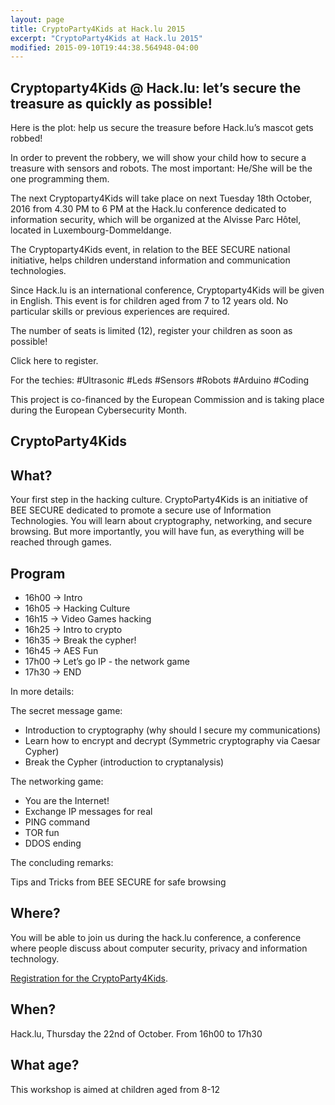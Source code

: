```yaml
---
layout: page
title: CryptoParty4Kids at Hack.lu 2015
excerpt: "CryptoParty4Kids at Hack.lu 2015"
modified: 2015-09-10T19:44:38.564948-04:00
---
```



Cryptoparty4Kids @ Hack.lu: let’s secure the treasure as quickly as possible!
----------------------------------------------------------------------------

Here is the plot: help us secure the treasure before Hack.lu’s mascot gets robbed!
 
In order to prevent the robbery, we will show your child how to secure a treasure with sensors and robots. The most important: He/She will be the one programming them. 
 
The next Cryptoparty4Kids will take place on next Tuesday 18th October, 2016 from 4.30 PM to 6 PM at the Hack.lu conference dedicated to information security, which will be organized at the Alvisse Parc Hôtel, located in Luxembourg-Dommeldange.
 
The Cryptoparty4Kids event, in relation to the BEE SECURE national initiative, helps children understand information and communication technologies.
 
Since Hack.lu is an international conference, Cryptoparty4Kids will be given in English. This event is for children aged from 7 to 12 years old. No particular skills or previous experiences are required.
 
The number of seats is limited (12), register your children as soon as possible!

Click here to register.

For the techies: #Ultrasonic #Leds #Sensors #Robots #Arduino #Coding

This project is co-financed by the European Commission and is taking place during the European Cybersecurity Month.





CryptoParty4Kids
----------------

What?
-----

Your first step in the hacking culture. CryptoParty4Kids is an initiative of BEE SECURE dedicated to promote a secure use of Information Technologies. You will learn about cryptography, networking, and secure browsing.
But more importantly, you will have fun, as everything will be reached through games.

Program
--------

* 16h00 -> Intro
* 16h05 -> Hacking Culture
* 16h15 -> Video Games hacking
* 16h25 -> Intro to crypto
* 16h35 -> Break the cypher!
* 16h45 -> AES Fun
* 17h00 -> Let’s go IP - the network game
* 17h30 -> END

In more details:

The secret message game:

* Introduction to cryptography (why should I secure my communications)
* Learn how to encrypt and decrypt (Symmetric cryptography via Caesar Cypher)
* Break the Cypher (introduction to cryptanalysis)

The networking game:

* You are the Internet!
* Exchange IP messages for real
* PING command
* TOR fun
* DDOS ending

The concluding remarks:

Tips and Tricks from BEE SECURE for safe browsing

Where?
------

You will be able to join us during the hack.lu conference, a conference where people discuss about computer security, privacy and information technology.

[Registration for the CryptoParty4Kids](http://www.eventbrite.com/e/cryptoparty4kids-at-hacklu-2015-tickets-18551088806).

When?
-----
Hack.lu, Thursday the 22nd of October. From 16h00 to 17h30

What age?
---------
This workshop is aimed at children aged from 8-12


